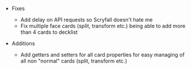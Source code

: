 * Fixes
	* Add delay on API requests so Scryfall doesn't hate me
	* Fix multiple face cards (split, transform etc.) being able to add more than 4 cards to decklist

* Additions
	* Add getters and setters for all card properties for easy managing of all non "normal" cards (split, transform etc.)